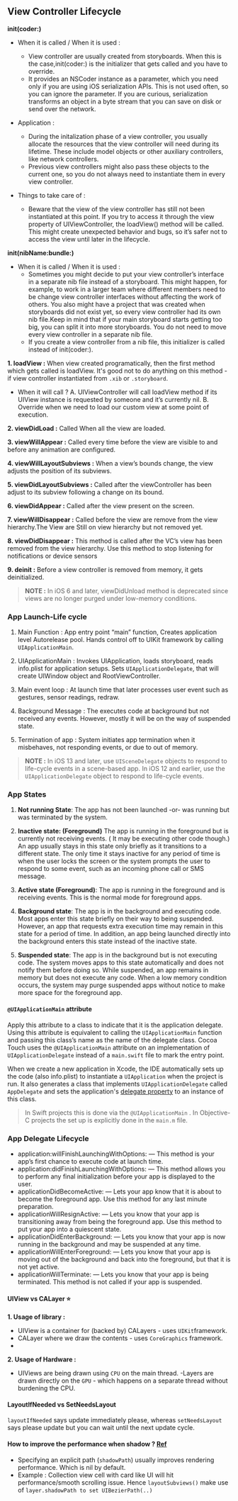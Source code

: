 
## View Controller Lifecycle

**init(coder:)**

-   When it is called / When it is used :
    
    -   View controller are usually created from storyboards. When this is the case,init(coder:) is the initializer that gets called and you have to override.
    -   It provides an NSCoder instance as a parameter, which you need only if you are using iOS serialization APIs. This is not used often, so you can ignore the parameter. If you are curious, serialization transforms an object in a byte stream that you can save on disk or send over the network.
-   Application :
    
    -   During the initalization phase of a view controller, you usually allocate the resources that the view controller will need during its lifetime. These include model objects or other auxiliary controllers, like network controllers.
    -   Previous view controllers might also pass these objects to the current one, so you do not always need to instantiate them in every view controller.
-   Things to take care of :
    
    -   Beware that the view of the view controller has still not been instantiated at this point. If you try to access it through the view property of UIViewController, the loadView() method will be called. This might create unexpected behavior and bugs, so it’s safer not to access the view until later in the lifecycle.

**init(nibName:bundle:)**

-   When it is called / When it is used :
    -   Sometimes you might decide to put your view controller’s interface in a separate nib file instead of a storyboard. This might happen, for example, to work in a larger team where different members need to be change view controller interfaces without affecting the work of others. You also might have a project that was created when storyboards did not exist yet, so every view controller had its own nib file.Keep in mind that if your main storyboard starts getting too big, you can split it into more storyboards. You do not need to move every view controller in a separate nib file.
    -   If you create a view controller from a nib file, this initializer is called instead of init(coder:).
    
**1. loadView :** When view created programatically, then the first method which gets called is loadView. It's good not to do anything on this method - if view controller instantiated from `.xib` or `.storyboard`. 
- When it will call ?
A. UIViewController will call loadView method if its UIView instance is requested by someone and it’s currently nil. 
B. Override when we need to load our custom view at some point of execution. 

**2. viewDidLoad :** Called When all the view are loaded.

**3. viewWillAppear :** Called every time before the view are visible to and before any animation are configured.

**4. viewWillLayoutSubviews :** When a view’s bounds change, the view adjusts the position of its subviews.

**5. viewDidLayoutSubviews :** Called after the viewController has been adjust to its subview following a change on its bound.

**6. viewDidAppear :** Called after the view present on the screen.

**7. viewWillDisappear :** Called before the view are remove from the view hierarchy.The View are Still on view hierarchy but not removed yet.

**8. viewDidDisappear :**
This method is called after the VC’s view has been removed from the view hierarchy. Use this method to stop listening for notifications or device sensors

**9. deinit :**
Before a view controller is removed from memory, it gets deinitialized.

> **NOTE :** In iOS 6 and later, viewDidUnload method is deprecated since views are no longer  purged under low-memory conditions.

### App Launch-Life cycle

1. Main Function : App entry point “main” function, Creates application level Autorelease pool. Hands control off to UIKit framework by calling `UIApplicationMain`.

2. UIApplicationMain : Invokes UIApplication, loads storyboard, reads info.plist for application setups. Sets `UIApplicationDelegate`, that will create UIWindow object and RootViewController.

3. Main event loop : At launch time that later processes user event such as gestures, sensor readings, redraw.

4. Background Message : The executes code at background but not received any events. However, mostly it will be on the way of suspended state.

5. Termination of app : System initiates app termination when it misbehaves, not responding events, or due to out of memory.

> **NOTE :**
> In iOS 13 and later, use `UISceneDelegate` objects to respond to life-cycle events in a scene-based app.
> In iOS 12 and earlier, use the `UIApplicationDelegate` object to respond to life-cycle events.

### App States

1. **Not running State**: The app has not been launched -or- was running but was terminated by the system.

2. **Inactive state: (Foreground)** The app is running in the foreground but is currently not receiving events. ( It may be executing other code though.) An app usually stays in this state only briefly as it transitions to a different state. The only time it stays inactive for any period of time is when the user locks the screen or the system prompts the user to respond to some event, such as an incoming phone call or SMS message.

3. **Active state (Foreground)**: The app is running in the foreground and is receiving events. This is the normal mode for foreground apps.

4. **Background state**: The app is in the background and executing code. Most apps enter this state briefly on their way to being suspended. However, an app that requests extra execution time may remain in this state for a period of time. In addition, an app being launched directly into the background enters this state instead of the inactive state.

5. **Suspended state**: The app is in the background but is not executing code. The system moves apps to this state automatically and does not notify them before doing so. While suspended, an app remains in memory but does not execute any code. When a low memory condition occurs, the system may purge suspended apps without notice to make more space for the foreground app.

#### `@UIApplicationMain` attribute
Apply this attribute to a class to indicate that it is the application delegate. Using this attribute is equivalent to calling the `UIApplicationMain` function and passing this class’s name as the name of the delegate class.
Cocoa Touch uses the `@UIApplicationMain` attribute on an implementation of `UIApplicationDelegate` instead of a `main.swift` file to mark the entry point.

When we create a new application in Xcode, the IDE automatically sets up the code (also info.plist) to instantiate a `UIApplication` when the project is run. It also generates a class that implements `UIApplicationDelegate` called `AppDelegate` and sets the application's [delegate property](https://developer.apple.com/library/ios/documentation/UIKit/Reference/UIApplication_Class/#//apple_ref/occ/instp/UIApplication/delegate) to an instance of this class.

>In Swift projects this is done via the  `@UIApplicationMain` . In Objective-C projects the set up is explicitly done in the  `main.m`  file.

### App Delegate Lifecycle
- application:willFinishLaunchingWithOptions: — This method is your app’s first chance to execute code at launch time.
- application:didFinishLaunchingWithOptions: — This method allows you to perform any final initialization before your app is displayed to the user.
- applicationDidBecomeActive: — Lets your app know that it is about to become the foreground app. Use this method for any last minute preparation.
- applicationWillResignActive: — Lets you know that your app is transitioning away from being the foreground app. Use this method to put your app into a quiescent state.
- applicationDidEnterBackground: — Lets you know that your app is now running in the background and may be suspended at any time.
- applicationWillEnterForeground: — Lets you know that your app is moving out of the background and back into the foreground, but that it is not yet active.
- applicationWillTerminate: — Lets you know that your app is being terminated. This method is not called if your app is suspended.

#### UIView vs CALayer ⭐️
**1. Usage of library  :** 
- UIView is a container for (backed by) CALayers - uses `UIKit`framework. 
- CALayer where we draw the contents - uses `CoreGraphics` framework.
- 
**2. Usage of Hardware :** 
- UIViews are being drawn using `CPU` on the main thread. 
-Layers are drawn directly on the `GPU` - which happens on a separate thread without burdening the CPU.

#### LayoutIfNeeded vs SetNeedsLayout
`layoutIfNeeded` says update immediately please, whereas `setNeedsLayout` says please update but you can wait until the next update cycle.

#### How to improve the performance when shadow ? [Ref](https://developer.apple.com/documentation/quartzcore/calayer/1410771-shadowpath)
- Specifying an explicit path (`shadowPath`) usually improves rendering performance. Which is nil by default.
- Example : Collection view cell with card like UI will hit performance/smooth scrolling issue. Hence `layoutSubviews()` make use of  `layer.shadowPath to set UIBezierPath(..)`
